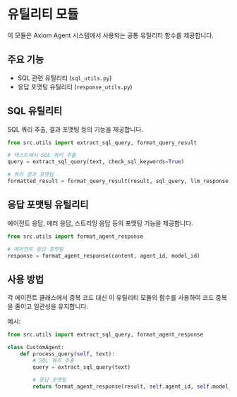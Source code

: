 # 유틸리티 모듈

이 모듈은 Axiom Agent 시스템에서 사용되는 공통 유틸리티 함수를 제공합니다.

## 주요 기능

- SQL 관련 유틸리티 (`sql_utils.py`)
- 응답 포맷팅 유틸리티 (`response_utils.py`)

## SQL 유틸리티

SQL 쿼리 추출, 결과 포맷팅 등의 기능을 제공합니다.

```python
from src.utils import extract_sql_query, format_query_result

# 텍스트에서 SQL 쿼리 추출
query = extract_sql_query(text, check_sql_keywords=True)

# 쿼리 결과 포맷팅
formatted_result = format_query_result(result, sql_query, llm_response, agent_type)
```

## 응답 포맷팅 유틸리티

에이전트 응답, 에러 응답, 스트리밍 응답 등의 포맷팅 기능을 제공합니다.

```python
from src.utils import format_agent_response

# 에이전트 응답 포맷팅
response = format_agent_response(content, agent_id, model_id)
```

## 사용 방법

각 에이전트 클래스에서 중복 코드 대신 이 유틸리티 모듈의 함수를 사용하여 코드 중복을 줄이고 일관성을 유지합니다.

예시:

```python
from src.utils import extract_sql_query, format_agent_response

class CustomAgent:
    def process_query(self, text):
        # SQL 쿼리 추출
        query = extract_sql_query(text)
        
        # 응답 포맷팅
        return format_agent_response(result, self.agent_id, self.model_id)
```